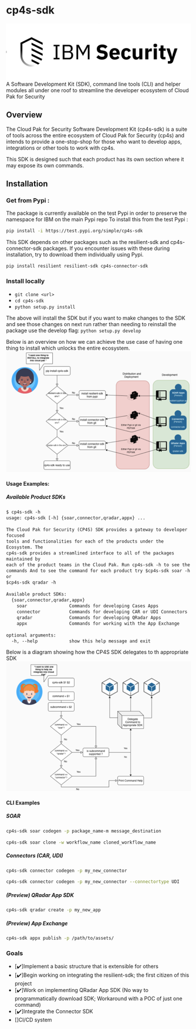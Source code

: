 # cp4s-sdk
![logo](/assets/IBM_Security.png)
A Software Development Kit (SDK), command line tools (CLI) and helper modules all under one roof to streamline the developer ecosystem of Cloud Pak for Security

## Overview
The Cloud Pak for Security Software Development Kit (cp4s-sdk) is a suite of tools across the entire ecosystem of Cloud Pak for Security (cp4s) and intends to provide
a one-stop-shop for those who want to develop apps, integrations or other tools to work with cp4s. 

This SDK is designed such that each product has its own section where it may expose its own commands. 
## Installation 

### Get from Pypi : 
The package is currently available on the test Pypi in order to preserve the namespace for IBM on the main Pypi repo
To install this from the test Pypi :
```bash
pip install -i https://test.pypi.org/simple/cp4s-sdk
```
This SDK depends on other packages such as the resilient-sdk and cp4s-connector-sdk packages. If you encounter issues with these during installation, try to download them individually using Pypi.
```bash
pip install resilient resilient-sdk cp4s-connector-sdk
```


### Install locally
+ `git clone <url>`
+ `cd cp4s-sdk`
+ `python setup.py install` 

The above will install the SDK but if you want to make changes to the SDK and see those changes on next run rather than needing to reinstall the package use the develop flag:
`python setup.py develop` 

Below is an overview on how we can achieve the use case of having one thing to install which unlocks the entire ecosystem.
![install](/assets/install-flow.png)

#### Usage Examples:

##### Available Product SDKs 
```
$ cp4s-sdk -h
usage: cp4s-sdk [-h] {soar,connector,qradar,appx} ...

The Cloud Pak for Security (CP4S) SDK provides a gateway to developer focused
tools and functionalities for each of the products under the Ecosystem. The
cp4s-sdk provides a streamlined interface to all of the packages maintained by
each of the product teams in the Cloud Pak. Run cp4s-sdk -h to see the
commands And to see the command for each product try $cp4s-sdk soar -h or
$cp4s-sdk qradar -h

Available product SDKs:
  {soar,connector,qradar,appx}
    soar                Commands for developing Cases Apps
    connector           Commands for developing CAR or UDI Connectors
    qradar              Commands for developing QRadar Apps
    appx                Commands for working with the App Exchange

optional arguments:
  -h, --help            show this help message and exit
```
Below is a diagram showing how the CP4S SDK delegates to th appropriate SDK
![usage](/assets/usage-flow.png)

#### CLI Examples
##### SOAR
```bash
cp4s-sdk soar codegen -p package_name-m message_destination
```

```bash
cp4s-sdk soar clone -w workflow_name cloned_workflow_name
```
##### Connectors (CAR, UDI)
```bash
cp4s-sdk connector codegen -p my_new_connector
```

```bash
cp4s-sdk connector codegen -p my_new_connector --connectortype UDI
```

##### (Preview) QRadar App SDK
```bash
cp4s-sdk qradar create -p my_new_app
```

##### (Preview) App Exchange
```bash
cp4s-sdk appx publish -p /path/to/assets/
```

### Goals


- [:heavy_check_mark:]Implement a basic structure that is extensible for others  
- [:heavy_check_mark:]Begin working on integrating the resilient-sdk; the first citizen of this project  
- [:heavy_check_mark:]Work on implementing QRadar App SDK (No way to programmatically download SDK; Workaround with a POC of just one command)  
- [:heavy_check_mark:]Integrate the Connector SDK  
- []CI/CD system  
